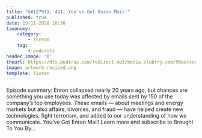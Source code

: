 ```yaml
---
title: "&#127911; 421- You’ve Got Enron Mail!"
published: true
date: 19-11-2020 10:30
taxonomy:
    category:
        - stream
    tag:
        - podcasts
header_image: '0'
theurl: https://dts.podtrac.com/redirect.mp3/media.blubrry.com/99percentinvisible/dovetail.prxu.org/96/a3daaa79-b1bb-47c5-bfce-ca0c89cd24ef/421_You_ve_Got_Enron_Mail_pt01.mp3
image: artwork-resized.png
template: listen
--- 
```

Episode summary: Enron collapsed nearly 20 years ago, but chances are something you use today was affected by emails sent by 150 of the company’s top employees. These emails — about meetings and energy markets but also affairs, divorces, and fraud — have helped create new technologies, fight terrorism, and added to our understanding of how we communicate. You’ve Got Enron Mail! Learn more and subscribe to Brought To You By…
